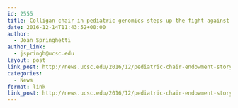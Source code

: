 ```yaml
---
id: 2555
title: Colligan chair in pediatric genomics steps up the fight against childhood diseases
date: 2016-12-14T11:43:52+00:00
author:
  - Joan Springhetti
author_link:
  - jspringh@ucsc.edu
layout: post
link_post: http://news.ucsc.edu/2016/12/pediatric-chair-endowment-story.html
categories:
  - News
format: link
link_post: http://news.ucsc.edu/2016/12/pediatric-chair-endowment-story.html
---
```

